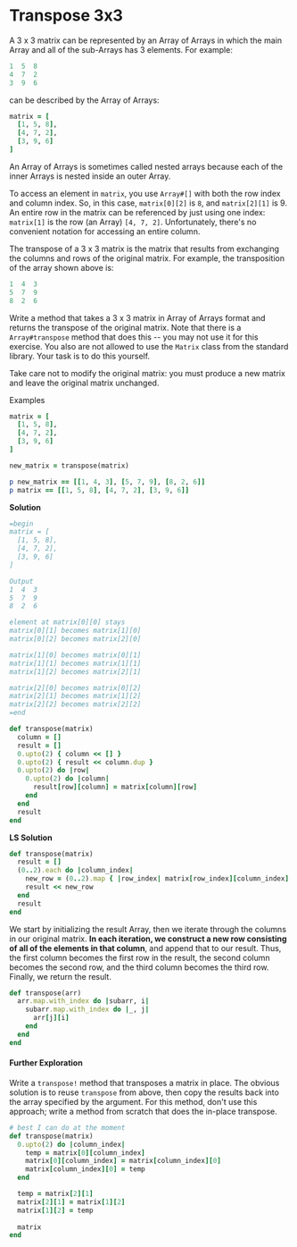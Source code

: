 # Transpose 3x3

A 3 x 3 matrix can be represented by an Array of Arrays in which the main Array and all of the sub-Arrays has 3 elements. For example:

```ruby
1  5  8
4  7  2
3  9  6
```

can be described by the Array of Arrays:

```ruby
matrix = [
  [1, 5, 8],
  [4, 7, 2],
  [3, 9, 6]
]
```

An Array of Arrays is sometimes called nested arrays because each of the inner Arrays is nested inside an outer Array.

To access an element in `matrix`, you use `Array#[]` with both the row index and column index. So, in this case, `matrix[0][2]` is `8`, and `matrix[2][1]` is 9. An entire row in the matrix can be referenced by just using one index: `matrix[1]` is the row (an Array) `[4, 7, 2]`. Unfortunately, there's no convenient notation for accessing an entire column.

The transpose of a 3 x 3 matrix is the matrix that results from exchanging the columns and rows of the original matrix. For example, the transposition of the array shown above is:

```ruby
1  4  3
5  7  9
8  2  6
```

Write a method that takes a 3 x 3 matrix in Array of Arrays format and returns the transpose of the original matrix. Note that there is a `Array#transpose` method that does this -- you may not use it for this exercise. You also are not allowed to use the `Matrix` class from the standard library. Your task is to do this yourself.

Take care not to modify the original matrix: you must produce a new matrix and leave the original matrix unchanged.

Examples

```ruby
matrix = [
  [1, 5, 8],
  [4, 7, 2],
  [3, 9, 6]
]

new_matrix = transpose(matrix)

p new_matrix == [[1, 4, 3], [5, 7, 9], [8, 2, 6]]
p matrix == [[1, 5, 8], [4, 7, 2], [3, 9, 6]]
```

**Solution**

```ruby
=begin
matrix = [
  [1, 5, 8],
  [4, 7, 2],
  [3, 9, 6]
]

Output
1  4  3
5  7  9
8  2  6

element at matrix[0][0] stays
matrix[0][1] becomes matrix[1][0]
matrix[0][2] becomes matrix[2][0]

matrix[1][0] becomes matrix[0][1]
matrix[1][1] becomes matrix[1][1]
matrix[1][2] becomes matrix[2][1]

matrix[2][0] becomes matrix[0][2]
matrix[2][1] becomes matrix[1][2]
matrix[2][2] becomes matrix[2][2]
=end

def transpose(matrix)
  column = []
  result = []
  0.upto(2) { column << [] }
  0.upto(2) { result << column.dup }
  0.upto(2) do |row|
    0.upto(2) do |column|
      result[row][column] = matrix[column][row]
    end
  end
  result
end
```

**LS Solution**

```ruby
def transpose(matrix)
  result = []
  (0..2).each do |column_index|
    new_row = (0..2).map { |row_index| matrix[row_index][column_index] }
    result << new_row
  end
  result
end
```

We start by initializing the result Array, then we iterate through the columns in our original matrix. **In each iteration, we construct a new row consisting of all of the elements in that column**, and append that to our result. Thus, the first column becomes the first row in the result, the second column becomes the second row, and the third column becomes the third row. Finally, we return the result.

```ruby
def transpose(arr)
  arr.map.with_index do |subarr, i|
    subarr.map.with_index do |_, j|
      arr[j][i]
    end
  end
end
```

#### Further Exploration

Write a `transpose!` method that transposes a matrix in place. The obvious solution is to reuse `transpose` from above, then copy the results back into the array specified by the argument. For this method, don't use this approach; write a method from scratch that does the in-place transpose.

```ruby
# best I can do at the moment
def transpose(matrix)
  0.upto(2) do |column_index|
    temp = matrix[0][column_index]
    matrix[0][column_index] = matrix[column_index][0]
    matrix[column_index][0] = temp
  end

  temp = matrix[2][1]
  matrix[2][1] = matrix[1][2]
  matrix[1][2] = temp
    
  matrix
end
```


